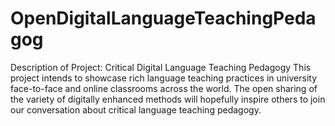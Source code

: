 # OpenDigitalLanguageTeachingPedagog
Description of Project: Critical Digital Language Teaching Pedagogy This project intends to showcase rich language teaching practices in university face-to-face and online classrooms across the world. The open sharing of the variety of digitally enhanced methods will hopefully inspire others to join our conversation about critical language teaching pedagogy.
